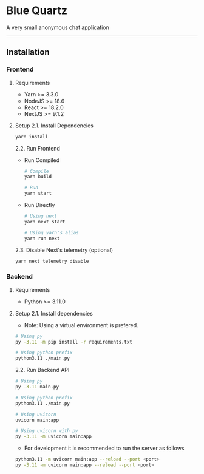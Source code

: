 # Blue Quartz
A very small anonymous chat application

---

## Installation

### Frontend

1. Requirements
    - Yarn >= 3.3.0
    - NodeJS >= 18.6
    - React >= 18.2.0
    - NextJS >= 9.1.2

2. Setup
    2.1. Install Dependencies

    ```bash
    yarn install
    ```

    2.2. Run Frontend
    
    - Run Compiled
        ```bash
        # Compile
        yarn build
        
        # Run
        yarn start
        ```
    
    - Run Directly
        ```bash
        # Using next
        yarn next start

        # Using yarn's alias
        yarn run next
        ```
    
    2.3. Disable Next's telemetry (optional)
    ```bash
    yarn next telemetry disable
    ```

### Backend

1. Requirements
    - Python >= 3.11.0

2. Setup
    2.1. Install dependencies
    - Note: Using a virtual environment is prefered.

    ```bash
    # Using py
    py -3.11 -m pip install -r requirements.txt

    # Using python prefix
    python3.11 ./main.py
    ```

    2.2. Run Backend API
    
    ```bash
    # Using py
    py -3.11 main.py

    # Using python prefix
    python3.11 ./main.py

    # Using uvicorn
    uvicorn main:app

    # Using uvicorn with py
    py -3.11 -m uvicorn main:app
    ```

    - For development it is recommended to run the server as follows
    ```bash
    python3.11 -m uvicorn main:app --reload --port <port>
    py -3.11 -m uvicorn main:app --reload --port <port>
    ```